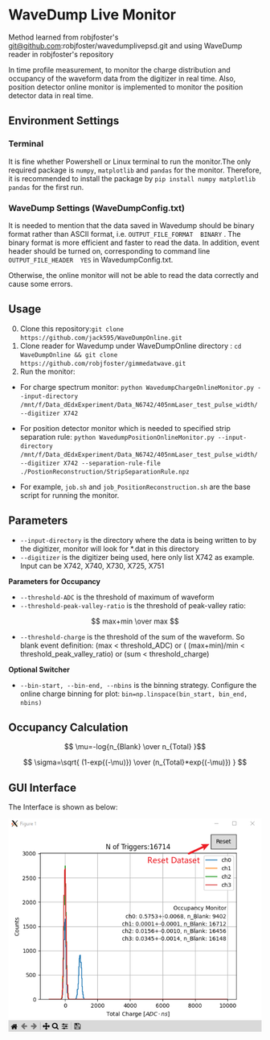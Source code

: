 # WaveDump Live Monitor
Method learned from robjfoster's git@github.com:robjfoster/wavedumplivepsd.git and using WaveDump reader in robjfoster's repository

In time profile measurement, to monitor the charge distribution and occupancy of the waveform data from the digitizer in real time.
Also, position detector online monitor is implemented to monitor the position detector data in real time.

## Environment Settings
### Terminal
It is fine whether Powershell or Linux terminal to run the monitor.The only required package is `numpy`, `matplotlib` and `pandas` for the monitor.
Therefore, it is recommended to install the package by `pip install numpy matplotlib pandas` for the first run.

### WaveDump Settings (WaveDumpConfig.txt)
It is needed to mention that the data saved in Wavedump should be binary format rather than ASCII format, i.e. `OUTPUT_FILE_FORMAT  BINARY` . The binary format is more efficient and faster to read the data. In addition, 
event header should be turned on, corresponding to command line `OUTPUT_FILE_HEADER  YES` in WavedumpConfig.txt. 

Otherwise, the online monitor will not be able to read the data correctly and cause some errors.

## Usage 
0. Clone this repository:`git clone https://github.com/jack595/WaveDumpOnline.git`
1. Clone reader for Wavedump under WaveDumpOnline directory : `cd WaveDumpOnline && git clone https://github.com/robjfoster/gimmedatwave.git` 
2. Run the monitor:
* For charge spectrum monitor: `python WavedumpChargeOnlineMonitor.py --input-directory /mnt/f/Data_dEdxExperiment/Data_N6742/405nmLaser_test_pulse_width/ --digitizer X742`

* For position detector monitor which is needed to specified strip separation rule: `python WavedumpPositionOnlineMonitor.py --input-directory /mnt/f/Data_dEdxExperiment/Data_N6742/405nmLaser_test_pulse_width/ --digitizer X742 --separation-rule-file ./PostionReconstruction/StripSeparationRule.npz`

* For example, `job.sh` and `job_PositionReconstruction.sh` are the base script for running the monitor.
## Parameters
* `--input-directory` is the directory where the data is being written to by the digitizer, monitor will look for *.dat in this directory
* `--digitizer` is the digitizer being used, here only list X742 as example. Input can be X742, X740, X730, X725, X751

**Parameters for Occupancy**
* `--threshold-ADC` is the threshold of maximum of waveform
* `--threshold-peak-valley-ratio` is the threshold of peak-valley ratio:

$$ max+min \over max $$

* `--threshold-charge` is the threshold of the sum of the waveform.
So blank event definition: (max < threshold_ADC) or ( (max+min)/min < threshold_peak_valley_ratio) or (sum < threshold_charge)

**Optional Switcher**
* `--bin-start, --bin-end, --nbins` is the binning strategy. Configure the online charge binning for plot: `bin=np.linspace(bin_start, bin_end, nbins)`

## Occupancy Calculation

$$ \mu=-log{n_{Blank} \over n_{Total} }$$

$$ \sigma=\sqrt{ (1-exp{(-\mu)}) \over (n_{Total}*exp{(-\mu)}) } $$


## GUI Interface
The Interface is shown as below:

![](./figure/GUI_Interface.png)
